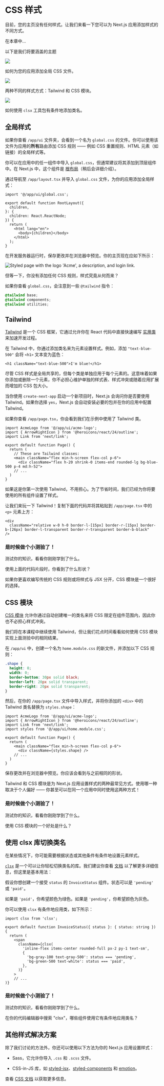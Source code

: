 <!-- # CSS Styling -->

# CSS 样式

<!-- Currently, your home page doesn't have any styles. Let's look at the different ways you can style your Next.js application. -->
目前，您的主页没有任何样式。让我们来看一下您可以为 Next.js 应用添加样式的不同方式。

<!-- In this chapter... -->
在本章中…

<!-- Here are the topics we’ll cover -->
以下是我们将要涵盖的主题

![](https://nextjs.org/_next/static/media/file.c356933b.svg)

<!-- How to add a global CSS file to your application. -->
如何为您的应用添加全局 CSS 文件。

![](https://nextjs.org/_next/static/media/pencil.ce09fe40.svg)

<!-- Two different ways of styling: Tailwind and CSS modules. -->
两种不同的样式方式：Tailwind 和 CSS 模块。

![](https://nextjs.org/_next/static/media/code-bracket.ab2e0db1.svg)

<!-- How to conditionally add class names with the `clsx` utility package. -->
如何使用 `clsx` 工具包有条件地添加类名。

<!-- ## Global styles -->
## 全局样式

<!-- If you look inside the `/app/ui` folder, you'll see a file called `global.css`. You can use this file to add CSS rules to **all** the routes in your application - such as CSS reset rules, site-wide styles for HTML elements like links, and more. -->
如果你查看 `/app/ui` 文件夹，会看到一个名为 `global.css` 的文件。你可以使用该文件为应用的**所有**路由添加 CSS 规则 —— 例如 CSS 重置规则、HTML 元素（如链接）的全局样式等。

<!-- You can import `global.css` in any component in your application, but it's usually good practice to add it to your top-level component. In Next.js, this is the [root layout](https://nextjs.org/docs/app/api-reference/file-conventions/layout#root-layouts) (more on this later). -->
你可以在应用中的任一组件中导入 `global.css`，但通常建议将其添加到顶层组件中。在 Next.js 中，这个组件是 [根布局](https://nextjs.org/docs/app/api-reference/file-conventions/layout#root-layouts)（稍后会详细介绍）。

<!-- Add global styles to your application by navigating to `/app/layout.tsx` and importing the `global.css` file: -->
通过导航至 `/app/layout.tsx` 并导入 `global.css` 文件，为你的应用添加全局样式：

```tsx
import '@/app/ui/global.css';
 
export default function RootLayout({
  children,
}: {
  children: React.ReactNode;
}) {
  return (
    <html lang="en">
      <body>{children}</body>
    </html>
  );
}
```

<!-- With the development server still running, save your changes and preview them in the browser. Your home page should now look like this: -->
在开发服务器运行时，保存更改并在浏览器中预览。你的主页现在应如下所示：

![Styled page with the logo 'Acme', a description, and login link.](https://nextjs.org/_next/image?url=%2Flearn%2Flight%2Fhome-page-with-tailwind.png&w=1920&q=75)

<!-- But wait a second, you didn't add any CSS rules, where did the styles come from? -->
但等一下，你没有添加任何 CSS 规则，样式究竟从何而来？

<!-- If you take a look inside `global.css`, you'll notice some `@tailwind` directives: -->
如果你查看 `global.css`，会注意到一些 `@tailwind` 指令：

```css
@tailwind base;
@tailwind components;
@tailwind utilities;
```

## Tailwind

<!-- [Tailwind](https://tailwindcss.com/) is a CSS framework that speeds up the development process by allowing you to quickly write [utility classes](https://tailwindcss.com/docs/utility-first) directly in your React code. -->
[Tailwind](https://tailwindcss.com/) 是一个 CSS 框架，它通过允许你在 React 代码中直接快速编写 [实用类](https://tailwindcss.com/docs/utility-first) 来加速开发过程。

<!-- In Tailwind, you style elements by adding class names. For example, adding `"text-blue-500"` will turn the `<h1>` text blue: -->
在 Tailwind 中，你通过添加类名来为元素设置样式。例如，添加 `"text-blue-500"` 会将 `<h1>` 文本变为蓝色：

```tsx
<h1 className="text-blue-500">I'm blue!</h1>
```

<!-- Although the CSS styles are shared globally, each class is singularly applied to each element. This means if you add or delete an element, you don't have to worry about maintaining separate stylesheets, style collisions, or the size of your CSS bundle growing as your application scales. -->
尽管 CSS 样式是全局共享的，但每个类是单独应用于每个元素的。这意味着如果你添加或删除一个元素，你不必担心维护单独的样式表、样式冲突或随着应用扩展而增加的 CSS 包大小。

<!-- When you use `create-next-app` to start a new project, Next.js will ask if you want to use Tailwind. If you select `yes`, Next.js will automatically install the necessary packages and configure Tailwind in your application. -->
当你使用 `create-next-app` 启动一个新项目时，Next.js 会询问你是否要使用 Tailwind。如果你选择 `yes`，Next.js 会自动安装必要的包并在你的应用中配置 Tailwind。

<!-- If you look at `/app/page.tsx`, you'll see that we're using Tailwind classes in the example. -->
如果你查看 `/app/page.tsx`，你会看到我们在示例中使用了 Tailwind 类。

```tsx
import AcmeLogo from '@/app/ui/acme-logo';
import { ArrowRightIcon } from '@heroicons/react/24/outline';
import Link from 'next/link';
 
export default function Page() {
  return (
    // These are Tailwind classes:
    <main className="flex min-h-screen flex-col p-6">
      <div className="flex h-20 shrink-0 items-end rounded-lg bg-blue-500 p-4 md:h-52">
    // ...
  )
}
```

<!-- Don't worry if this is your first time using Tailwind. To save time, we've already styled all the components you'll be using. -->
如果这是你第一次使用 Tailwind，不用担心。为了节省时间，我们已经为你将要使用的所有组件设置了样式。

<!-- Let's play with Tailwind! Copy the code below and paste it above the `<p>` element in `/app/page.tsx`: -->
让我们来玩一下 Tailwind！复制下面的代码并将其粘贴到 `/app/page.tsx` 中的 `<p>` 元素上方：

```tsx
<div
  className="relative w-0 h-0 border-l-[15px] border-r-[15px] border-b-[26px] border-l-transparent border-r-transparent border-b-black"
/>
```

<!-- ### It’s time to take a quiz! -->

### 是时候做个小测验了！

<!-- Test your knowledge and see what you’ve just learned. -->
测试你的知识，看看你刚刚学到了什么。

<!-- What shape do you see when using the code snippet above? -->
使用上面的代码片段时，你看到了什么形状？

<!-- If you prefer writing traditional CSS rules or keeping your styles separate from your JSX - CSS Modules are a great alternative. -->
如果你更喜欢编写传统的 CSS 规则或将样式与 JSX 分开，CSS 模块是一个很好的选择。

<!-- ## CSS Modules -->

## CSS 模块

<!-- [CSS Modules](https://nextjs.org/docs/basic-features/built-in-css-support) allow you to scope CSS to a component by automatically creating unique class names, so you don't have to worry about style collisions as well. -->
[CSS 模块](https://nextjs.org/docs/basic-features/built-in-css-support) 允许你通过自动创建唯一的类名来将 CSS 限定在组件范围内，因此你也不必担心样式冲突。

<!-- We'll continue using Tailwind in this course, but let's take a moment to see how you can achieve the same results from the quiz above using CSS modules. -->
我们将在本课程中继续使用 Tailwind，但让我们花点时间看看如何使用 CSS 模块实现上面测验中的相同结果。

<!-- Inside `/app/ui`, create a new file called `home.module.css` and add the following CSS rules: -->
在 `/app/ui` 中，创建一个名为 `home.module.css` 的新文件，并添加以下 CSS 规则：

```css
.shape {
  height: 0;
  width: 0;
  border-bottom: 30px solid black;
  border-left: 20px solid transparent;
  border-right: 20px solid transparent;
}
```

<!-- Then, inside your `/app/page.tsx` file import the styles and replace the Tailwind class names from the `<div>` you've added with `styles.shape`: -->
然后，在你的 `/app/page.tsx` 文件中导入样式，并将你添加的 `<div>` 中的 Tailwind 类名替换为 `styles.shape`：

```tsx
import AcmeLogo from '@/app/ui/acme-logo';
import { ArrowRightIcon } from '@heroicons/react/24/outline';
import Link from 'next/link';
import styles from '@/app/ui/home.module.css';
 
export default function Page() {
  return (
    <main className="flex min-h-screen flex-col p-6">
      <div className={styles.shape} />
    // ...
  )
}
```

<!-- Save your changes and preview them in the browser. You should see the same shape as before. -->
保存更改并在浏览器中预览。你应该会看到与之前相同的形状。

<!-- Tailwind and CSS modules are the two most common ways of styling Next.js applications. Whether you use one or the other is a matter of preference - you can even use both in the same application! -->
Tailwind 和 CSS 模块是为 Next.js 应用设置样式的两种最常见方式。使用哪一种取决于个人偏好 —— 你甚至可以在同一个应用中同时使用这两种方式！

<!-- ### It’s time to take a quiz! -->

### 是时候做个小测验了！

<!-- Test your knowledge and see what you’ve just learned. -->
测试你的知识，看看你刚刚学到了什么。

<!-- What is one benefit of using CSS modules? -->
使用 CSS 模块的一个好处是什么？

<!-- ## Using the clsx library to toggle class names -->

## 使用 clsx 库切换类名

<!-- There may be cases where you may need to conditionally style an element based on state or some other condition. -->
在某些情况下，你可能需要根据状态或其他条件有条件地设置元素样式。

<!-- [`clsx`](https://www.npmjs.com/package/clsx) is a library that lets you toggle class names easily. We recommend taking a look at [documentation](https://github.com/lukeed/clsx) for more details, but here's the basic usage: -->
[`clsx`](https://www.npmjs.com/package/clsx) 是一个可以让你轻松切换类名的库。我们建议你查看 [文档](https://github.com/lukeed/clsx) 以了解更多详细信息，但这里是基本用法：

<!-- - Suppose that you want to create an `InvoiceStatus` component which accepts `status`. The status can be `'pending'` or `'paid'`. -->
假设你想创建一个接受 `status` 的 `InvoiceStatus` 组件。状态可以是 `'pending'` 或 `'paid'`。

<!-- - If it's `'paid'`, you want the color to be green. If it's `'pending'`, you want the color to be gray. -->
如果是 `'paid'`，你希望颜色为绿色。如果是 `'pending'`，你希望颜色为灰色。

<!-- You can use `clsx` to conditionally apply the classes, like this: -->
你可以使用 `clsx` 有条件地应用类，如下所示：

```tsx
import clsx from 'clsx';
 
export default function InvoiceStatus({ status }: { status: string }) {
  return (
    <span
      className={clsx(
        'inline-flex items-center rounded-full px-2 py-1 text-sm',
        {
          'bg-gray-100 text-gray-500': status === 'pending',
          'bg-green-500 text-white': status === 'paid',
        },
      )}
    >
    // ...
)}
```

<!-- ### It’s time to take a quiz! -->

### 是时候做个小测验了！

<!-- Test your knowledge and see what you’ve just learned. -->
测试你的知识，看看你刚刚学到了什么。

<!-- Search for "clsx" in your code editor, what components use it to conditionally apply class names? -->
在你的代码编辑器中搜索 "clsx"，哪些组件使用它有条件地应用类名？

<!-- ## Other styling solutions -->

## 其他样式解决方案

<!-- In addition to the approaches we've discussed, you can also style your Next.js application with: -->
除了我们讨论的方法外，你还可以使用以下方法为你的 Next.js 应用设置样式：

<!-- - Sass which allows you to import `.css` and `.scss` files. -->
- Sass，它允许你导入 `.css` 和 `.scss` 文件。

<!-- - CSS-in-JS libraries such as [styled-jsx](https://github.com/vercel/styled-jsx), [styled-components](https://github.com/vercel/next.js/tree/canary/examples/with-styled-components), and [emotion](https://github.com/vercel/next.js/tree/canary/examples/with-emotion). -->
- CSS-in-JS 库，如 [styled-jsx](https://github.com/vercel/styled-jsx)、[styled-components](https://github.com/vercel/next.js/tree/canary/examples/with-styled-components) 和 [emotion](https://github.com/vercel/next.js/tree/canary/examples/with-emotion)。

<!-- Take a look at the [CSS documentation](https://nextjs.org/docs/app/building-your-application/styling) for more information. -->
查看 [CSS 文档](https://nextjs.org/docs/app/building-your-application/styling) 以获取更多信息。